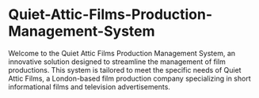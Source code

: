 # Quiet-Attic-Films-Production-Management-System
Welcome to the Quiet Attic Films Production Management System, an innovative solution designed to streamline the management of film productions. This system is tailored to meet the specific needs of Quiet Attic Films, a London-based film production company specializing in short informational films and television advertisements.
